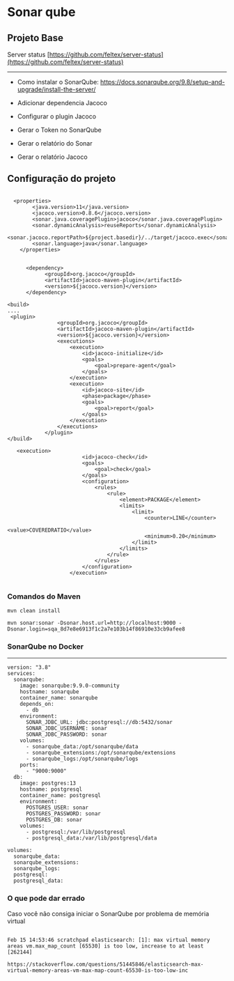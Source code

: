 # Sonar qube



## Projeto Base

Server status
[https://github.com/feltex/server-status](https://github.com/feltex/server-status)


---


- Como instalar o SonarQube: https://docs.sonarqube.org/9.8/setup-and-upgrade/install-the-server/

- Adicionar dependencia Jacoco
- Configurar o plugin Jacoco
- Gerar o Token no SonarQube
- Gerar o relatório do Sonar
- Gerar o relatório Jacoco


## Configuração do projeto

```

  <properties>
        <java.version>11</java.version>
        <jacoco.version>0.8.6</jacoco.version>
        <sonar.java.coveragePlugin>jacoco</sonar.java.coveragePlugin>
        <sonar.dynamicAnalysis>reuseReports</sonar.dynamicAnalysis>
        <sonar.jacoco.reportPath>${project.basedir}/../target/jacoco.exec</sonar.jacoco.reportPath>
        <sonar.language>java</sonar.language>
    </properties>


      <dependency>
            <groupId>org.jacoco</groupId>
            <artifactId>jacoco-maven-plugin</artifactId>
            <version>${jacoco.version}</version>
      </dependency>

<build>
....
 <plugin>
                <groupId>org.jacoco</groupId>
                <artifactId>jacoco-maven-plugin</artifactId>
                <version>${jacoco.version}</version>
                <executions>
                    <execution>
                        <id>jacoco-initialize</id>
                        <goals>
                            <goal>prepare-agent</goal>
                        </goals>
                    </execution>
                    <execution>
                        <id>jacoco-site</id>
                        <phase>package</phase>
                        <goals>
                            <goal>report</goal>
                        </goals>
                    </execution>
                </executions>
            </plugin>
</build>

```

```
   <execution>
                        <id>jacoco-check</id>
                        <goals>
                            <goal>check</goal>
                        </goals>
                        <configuration>
                            <rules>
                                <rule>
                                    <element>PACKAGE</element>
                                    <limits>
                                        <limit>
                                            <counter>LINE</counter>
                                            <value>COVEREDRATIO</value>
                                            <minimum>0.20</minimum>
                                        </limit>
                                    </limits>
                                </rule>
                            </rules>
                        </configuration>
                    </execution>


```

### Comandos do Maven


`mvn clean install`

`mvn sonar:sonar -Dsonar.host.url=http://localhost:9000 -Dsonar.login=sqa_8d7e8e6913f1c2a7e103b14f86910e33cb9afee8`


### SonarQube no Docker

---



```
version: "3.8"
services:
  sonarqube:
    image: sonarqube:9.9.0-community
    hostname: sonarqube
    container_name: sonarqube
    depends_on:
      - db
    environment:
      SONAR_JDBC_URL: jdbc:postgresql://db:5432/sonar
      SONAR_JDBC_USERNAME: sonar
      SONAR_JDBC_PASSWORD: sonar
    volumes:
      - sonarqube_data:/opt/sonarqube/data
      - sonarqube_extensions:/opt/sonarqube/extensions
      - sonarqube_logs:/opt/sonarqube/logs
    ports:
      - "9000:9000"
  db:
    image: postgres:13
    hostname: postgresql
    container_name: postgresql
    environment:
      POSTGRES_USER: sonar
      POSTGRES_PASSWORD: sonar
      POSTGRES_DB: sonar
    volumes:
      - postgresql:/var/lib/postgresql
      - postgresql_data:/var/lib/postgresql/data

volumes:
  sonarqube_data:
  sonarqube_extensions:
  sonarqube_logs:
  postgresql:
  postgresql_data:

```
 

### O que pode dar errado


 Caso você não consiga iniciar o SonarQube por problema de memória virtual
 
```

Feb 15 14:53:46 scratchpad elasticsearch: [1]: max virtual memory areas vm.max_map_count [65530] is too low, increase to at least [262144]

https://stackoverflow.com/questions/51445846/elasticsearch-max-virtual-memory-areas-vm-max-map-count-65530-is-too-low-inc

```
